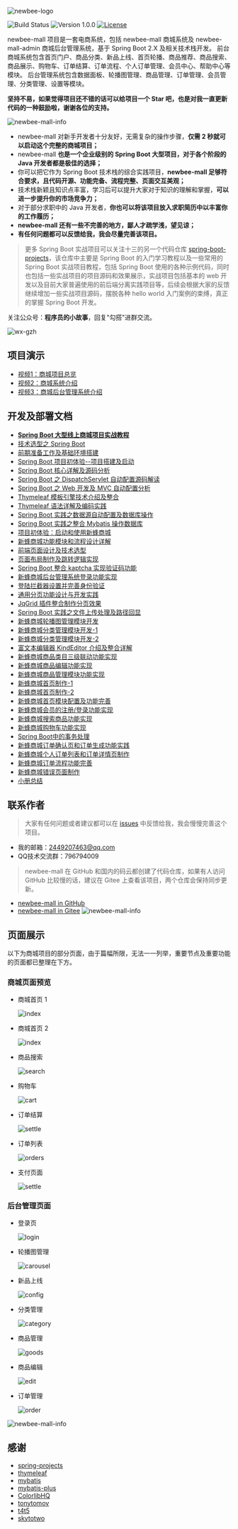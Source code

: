 ![newbee-logo](https://newbee-mall.oss-cn-beijing.aliyuncs.com/poster/product/newbee-logo.png?x-oss-process=image/resize,h_240,w_480)

![Build Status](https://img.shields.io/badge/build-passing-green.svg)
![Version 1.0.0](https://img.shields.io/badge/version-1.0.0-yellow.svg)
[![License](https://img.shields.io/badge/license-MIT-blue.svg)](https://github.com/newbee-ltd/newbee-mall/blob/master/LICENSE)

newbee-mall 项目是一套电商系统，包括 newbee-mall 商城系统及 newbee-mall-admin 商城后台管理系统，基于 Spring Boot 2.X 及相关技术栈开发。 前台商城系统包含首页门户、商品分类、新品上线、首页轮播、商品推荐、商品搜索、商品展示、购物车、订单结算、订单流程、个人订单管理、会员中心、帮助中心等模块。 后台管理系统包含数据面板、轮播图管理、商品管理、订单管理、会员管理、分类管理、设置等模块。

**坚持不易，如果觉得项目还不错的话可以给项目一个 Star 吧，也是对我一直更新代码的一种鼓励啦，谢谢各位的支持。**

![newbee-mall-info](https://newbee-mall.oss-cn-beijing.aliyuncs.com/poster/store/newbee-mall-star.png)

- newbee-mall 对新手开发者十分友好，无需复杂的操作步骤，**仅需 2 秒就可以启动这个完整的商城项目；**
- newbee-mall **也是一个企业级别的 Spring Boot 大型项目，对于各个阶段的 Java 开发者都是极佳的选择；**
- 你可以把它作为 Spring Boot 技术栈的综合实践项目，**newbee-mall 足够符合要求，且代码开源、功能完备、流程完整、页面交互美观；**
- 技术栈新颖且知识点丰富，学习后可以提升大家对于知识的理解和掌握，**可以进一步提升你的市场竞争力；**
- 对于部分求职中的 Java 开发者，**你也可以将该项目放入求职简历中以丰富你的工作履历；** 
- **newbee-mall 还有一些不完善的地方，鄙人才疏学浅，望见谅；** 
- **有任何问题都可以反馈给我，我会尽量完善该项目。** 

> 更多 Spring Boot 实战项目可以关注十三的另一个代码仓库 [spring-boot-projects](https://github.com/ZHENFENG13/spring-boot-projects)，该仓库中主要是 Spring Boot 的入门学习教程以及一些常用的 Spring Boot 实战项目教程，包括 Spring Boot 使用的各种示例代码，同时也包括一些实战项目的项目源码和效果展示，实战项目包括基本的 web 开发以及目前大家普遍使用的前后端分离实践项目等，后续会根据大家的反馈继续增加一些实战项目源码，摆脱各种 hello world 入门案例的束缚，真正的掌握 Spring Boot 开发。

关注公众号：**程序员的小故事**，回复"勾搭"进群交流。

![wx-gzh](https://newbee-mall.oss-cn-beijing.aliyuncs.com/wx-gzh/%E6%89%AB%E7%A0%81%E5%85%B3%E6%B3%A8.png)

## 项目演示

- [视频1：商城项目总览](https://edu.csdn.net/course/play/26258/326466)
- [视频2：商城系统介绍](https://edu.csdn.net/course/play/26258/326467)
- [视频3：商城后台管理系统介绍](https://edu.csdn.net/course/play/26258/328801)

## 开发及部署文档


- [**Spring Boot 大型线上商城项目实战教程**](https://juejin.im/book/5da2f9d4f265da5b81794d48?referrer=59199e22a22b9d0058279886)
- [技术选型之 Spring Boot](https://juejin.im/book/5da2f9d4f265da5b81794d48?referrer=59199e22a22b9d0058279886)
- [前期准备工作及基础环境搭建](https://juejin.im/book/5da2f9d4f265da5b81794d48?referrer=59199e22a22b9d0058279886)
- [Spring Boot 项目初体验--项目搭建及启动](https://juejin.im/book/5da2f9d4f265da5b81794d48?referrer=59199e22a22b9d0058279886)
- [Spring Boot 核心详解及源码分析](https://juejin.im/book/5da2f9d4f265da5b81794d48?referrer=59199e22a22b9d0058279886)
- [Spring Boot 之 DispatchServlet 自动配置源码解读](https://juejin.im/book/5da2f9d4f265da5b81794d48?referrer=59199e22a22b9d0058279886)
- [Spring Boot 之 Web 开发及 MVC 自动配置分析](https://juejin.im/book/5da2f9d4f265da5b81794d48?referrer=59199e22a22b9d0058279886)
- [Thymeleaf 模板引擎技术介绍及整合](https://juejin.im/book/5da2f9d4f265da5b81794d48?referrer=59199e22a22b9d0058279886)
- [Thymeleaf 语法详解及编码实践](https://juejin.im/book/5da2f9d4f265da5b81794d48?referrer=59199e22a22b9d0058279886)
- [Spring Boot 实践之数据源自动配置及数据库操作](https://juejin.im/book/5da2f9d4f265da5b81794d48?referrer=59199e22a22b9d0058279886)
- [Spring Boot 实践之整合 Mybatis 操作数据库](https://juejin.im/book/5da2f9d4f265da5b81794d48?referrer=59199e22a22b9d0058279886)
- [项目初体验：启动和使用新蜂商城](https://juejin.im/book/5da2f9d4f265da5b81794d48?referrer=59199e22a22b9d0058279886)
- [新蜂商城功能模块和流程设计详解](https://juejin.im/book/5da2f9d4f265da5b81794d48?referrer=59199e22a22b9d0058279886)
- [前端页面设计及技术选型](https://juejin.im/book/5da2f9d4f265da5b81794d48?referrer=59199e22a22b9d0058279886)
- [页面布局制作及跳转逻辑实现](https://juejin.im/book/5da2f9d4f265da5b81794d48?referrer=59199e22a22b9d0058279886)
- [Spring Boot 整合 kaptcha 实现验证码功能](https://juejin.im/book/5da2f9d4f265da5b81794d48?referrer=59199e22a22b9d0058279886)
- [新蜂商城后台管理系统登录功能实现](https://juejin.im/book/5da2f9d4f265da5b81794d48?referrer=59199e22a22b9d0058279886)
- [登陆拦截器设置并完善身份验证](https://juejin.im/book/5da2f9d4f265da5b81794d48?referrer=59199e22a22b9d0058279886)
- [通用分页功能设计与开发实践](https://juejin.im/book/5da2f9d4f265da5b81794d48?referrer=59199e22a22b9d0058279886)
- [JqGrid 插件整合制作分页效果](https://juejin.im/book/5da2f9d4f265da5b81794d48?referrer=59199e22a22b9d0058279886)
- [Spring Boot 实践之文件上传处理及路径回显](https://juejin.im/book/5da2f9d4f265da5b81794d48?referrer=59199e22a22b9d0058279886)
- [新蜂商城轮播图管理模块开发](https://juejin.im/book/5da2f9d4f265da5b81794d48?referrer=59199e22a22b9d0058279886)
- [新蜂商城分类管理模块开发-1](https://juejin.im/book/5da2f9d4f265da5b81794d48?referrer=59199e22a22b9d0058279886)
- [新蜂商城分类管理模块开发-2](https://juejin.im/book/5da2f9d4f265da5b81794d48?referrer=59199e22a22b9d0058279886)
- [富文本编辑器 KindEditor 介绍及整合详解](https://juejin.im/book/5da2f9d4f265da5b81794d48?referrer=59199e22a22b9d0058279886)
- [新蜂商城商品类目三级联动功能实现](https://juejin.im/book/5da2f9d4f265da5b81794d48?referrer=59199e22a22b9d0058279886)
- [新蜂商城商品编辑功能实现](https://juejin.im/book/5da2f9d4f265da5b81794d48?referrer=59199e22a22b9d0058279886)
- [新蜂商城商品管理模块功能实现](https://juejin.im/book/5da2f9d4f265da5b81794d48?referrer=59199e22a22b9d0058279886)
- [新蜂商城首页制作-1](https://juejin.im/book/5da2f9d4f265da5b81794d48?referrer=59199e22a22b9d0058279886)
- [新蜂商城首页制作-2](https://juejin.im/book/5da2f9d4f265da5b81794d48?referrer=59199e22a22b9d0058279886)
- [新蜂商城首页模块配置及功能完善](https://juejin.im/book/5da2f9d4f265da5b81794d48?referrer=59199e22a22b9d0058279886)
- [新蜂商城会员的注册/登录功能实现](https://juejin.im/book/5da2f9d4f265da5b81794d48?referrer=59199e22a22b9d0058279886)
- [新蜂商城搜索商品功能实现](https://juejin.im/book/5da2f9d4f265da5b81794d48?referrer=59199e22a22b9d0058279886)
- [新蜂商城购物车功能实现](https://juejin.im/book/5da2f9d4f265da5b81794d48?referrer=59199e22a22b9d0058279886)
- [Spring Boot中的事务处理](https://juejin.im/book/5da2f9d4f265da5b81794d48?referrer=59199e22a22b9d0058279886)
- [新蜂商城订单确认页和订单生成功能实践](https://juejin.im/book/5da2f9d4f265da5b81794d48?referrer=59199e22a22b9d0058279886)
- [新蜂商城个人订单列表和订单详情页制作](https://juejin.im/book/5da2f9d4f265da5b81794d48?referrer=59199e22a22b9d0058279886)
- [新蜂商城订单流程功能完善](https://juejin.im/book/5da2f9d4f265da5b81794d48?referrer=59199e22a22b9d0058279886)
- [新蜂商城错误页面制作](https://juejin.im/book/5da2f9d4f265da5b81794d48?referrer=59199e22a22b9d0058279886)
- [小册总结](https://juejin.im/book/5da2f9d4f265da5b81794d48?referrer=59199e22a22b9d0058279886)

## 联系作者

> 大家有任何问题或者建议都可以在 [issues](https://github.com/newbee-ltd/newbee-mall/issues) 中反馈给我，我会慢慢完善这个项目。

- 我的邮箱：2449207463@qq.com
- QQ技术交流群：796794009

> newbee-mall 在 GitHub 和国内的码云都创建了代码仓库，如果有人访问 GitHub 比较慢的话，建议在 Gitee 上查看该项目，两个仓库会保持同步更新。

- [newbee-mall in GitHub](https://github.com/newbee-ltd/newbee-mall)
- [newbee-mall in Gitee](https://gitee.com/newbee-ltd/newbee-mall)
![newbee-mall-info](https://newbee-mall.oss-cn-beijing.aliyuncs.com/poster/store/newbee-mall-info-3.png)

## 页面展示

以下为商城项目的部分页面，由于篇幅所限，无法一一列举，重要节点及重要功能的页面都已整理在下方。

### 商城页面预览

- 商城首页 1

	![index](https://newbee-mall.oss-cn-beijing.aliyuncs.com/poster/product/index-01.gif)

- 商城首页 2

	![index](https://newbee-mall.oss-cn-beijing.aliyuncs.com/poster/product/index-02.png)

- 商品搜索

	![search](https://newbee-mall.oss-cn-beijing.aliyuncs.com/poster/product/search.png)

- 购物车

	![cart](https://newbee-mall.oss-cn-beijing.aliyuncs.com/poster/product/cart.png)
	
- 订单结算

	![settle](https://newbee-mall.oss-cn-beijing.aliyuncs.com/poster/product/settle.png)
			
- 订单列表

	![orders](https://newbee-mall.oss-cn-beijing.aliyuncs.com/poster/product/orders.png)	
	
- 支付页面

	![settle](https://newbee-mall.oss-cn-beijing.aliyuncs.com/poster/product/wx-pay.png)


### 后台管理页面

- 登录页

	![login](https://newbee-mall.oss-cn-beijing.aliyuncs.com/poster/product/manage-login.png)

- 轮播图管理

	![carousel](https://newbee-mall.oss-cn-beijing.aliyuncs.com/poster/product/manage-carousel.png)
	
- 新品上线

    ![config](https://newbee-mall.oss-cn-beijing.aliyuncs.com/poster/product/manage-index-config.png)

- 分类管理

	![category](https://newbee-mall.oss-cn-beijing.aliyuncs.com/poster/product/manage-category.png)

- 商品管理

	![goods](https://newbee-mall.oss-cn-beijing.aliyuncs.com/poster/product/manage-goods.png)

- 商品编辑

	![edit](https://newbee-mall.oss-cn-beijing.aliyuncs.com/poster/product/manage-goods-edit.png)

- 订单管理

	![order](https://newbee-mall.oss-cn-beijing.aliyuncs.com/poster/product/manage-order.png)

![newbee-mall-info](https://newbee-mall.oss-cn-beijing.aliyuncs.com/poster/store/newbee-mall-info-3.png)

## 感谢

- [spring-projects](https://github.com/spring-projects/spring-boot)
- [thymeleaf](https://github.com/thymeleaf/thymeleaf)
- [mybatis](https://github.com/mybatis/mybatis-3)
- [mybatis-plus](https://mp.baomidou.com/)
- [ColorlibHQ](https://github.com/ColorlibHQ/AdminLTE)
- [tonytomov](https://github.com/tonytomov/jqGrid)
- [t4t5](https://github.com/t4t5/sweetalert)
- [skytotwo](https://github.com/skytotwo/Alipay-WeChat-HTML)
